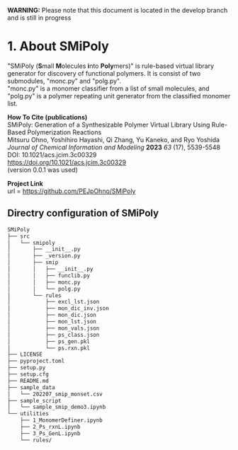 **WARNING:** Please note that this document is located in the develop branch and is still in progress 

# 1. About SMiPoly  
"SMiPoly (**S**mall **M**olecules **i**nto **Poly**mers)" is rule-based virtual library generator for discovery of functional polymers. It is consist of two submodules, "monc.py" and "polg.py".  
"monc.py" is a monomer classifier from a list of small molecules, and "polg.py" is a polymer repeating unit generator from the classified monomer list.  

**How To Cite (publications)**    
SMiPoly: Generation of a Synthesizable Polymer Virtual Library Using Rule-Based Polymerization Reactions  
Mitsuru Ohno, Yoshihiro Hayashi, Qi Zhang, Yu Kaneko, and Ryo Yoshida  
*Journal of Chemical Information and Modeling* **2023** *63* (17), 5539-5548  
DOI: 10.1021/acs.jcim.3c00329  
<a href="https://pubs.acs.org/doi/full/10.1021/acs.jcim.3c00329">https://doi.org/10.1021/acs.jcim.3c00329</a>  
(version 0.0.1 was used)    

**Project Link**  
url = <a href="https://github.com/PEJpOhno/SMiPoly">https://github.com/PEJpOhno/SMiPoly</a>    

## Directry configuration of SMiPoly  

```sh
SMiPoly
├── src
│   └── smipoly
│       ├── __init__.py
│       ├── _version.py
│       ├── smip
│       │   ├── __init__.py
│       │   ├── funclib.py
│       │   ├── monc.py
│       │   └── polg.py
│       └── rules
│           ├── excl_lst.json
│           ├── mon_dic_inv.json
│           ├── mon_dic.json
│           ├── mon_lst.json
│           ├── mon_vals.json
│           ├── ps_class.json
│           ├── ps_gen.pkl
│           └── ps.rxn.pkl
├── LICENSE
├── pyproject.toml
├── setup.py
├── setup.cfg
├── README.md
├── sample_data
│   └── 202207_smip_monset.csv
├── sample_script
│   └── sample_smip_demo3.ipynb
└── utilities  
    ├── 1_MonomerDefiner.ipynb  
    ├── 2_Ps_rxnL.ipynb  
    ├── 3_Ps_GenL.ipynb  
    └── rules/  

```
